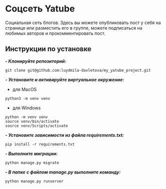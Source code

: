 # Соцсеть Yatube

Социальная сеть блогов. Здесь вы можете опубликовать пост у себя на странице или разместить его в группе, можете подписаться на любимых авторов и прокомментировать пост.

## Инструкции по установке
***- Клонируйте репозиторий:***
```
git clone git@github.com:luydmila-davletova/my_yatube_project.git
```

***- Установите и активируйте виртуальное окружение:***
- для MacOS
```
python3 -m venv venv
```
- для Windows
```
python -m venv venv
source venv/bin/activate
source venv/Scripts/activate
```

***- Установите зависимости из файла requirements.txt:***
```
pip install -r requirements.txt
```

***- Выполните миграции:***
```
python manage.py migrate
```

***- В папке с файлом manage.py выполните команду:***
```
python manage.py runserver
```
